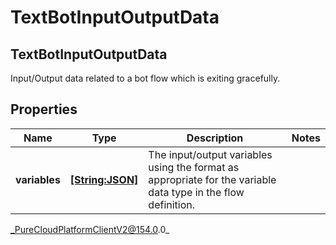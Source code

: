 # TextBotInputOutputData

## TextBotInputOutputData
Input/Output data related to a bot flow which is exiting gracefully.

## Properties

|Name | Type | Description | Notes|
|------------ | ------------- | ------------- | -------------|
| **variables** | [**[String:JSON]**](JSON) | The input/output variables using the format as appropriate for the variable data type in the flow definition. | |



_PureCloudPlatformClientV2@154.0.0_
